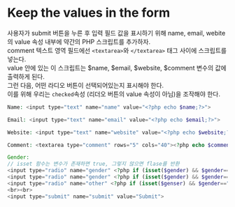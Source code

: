 # Keep the values in the form<br>

사용자가 submit 버튼을 누른 후 입력 필드 값을 표시하기 위해 name, email, webite의 value 속성 내부에 약간의 PHP 스크립트를 추가하자.<br> comment 텍스트 영역 필드에선 `<textarea>`와 `</textarea>` 태그 사이에 스크립트를 넣는다.<br>
value 안에 있는 이 스크립트는 $name, $email, $website, $comment 변수의 값에 출력하게 된다.<br>
그런 다음, 어떤 라디오 버튼이 선택되어있는지 표시해야 한다.<br> 이를 위해 우리는 `checked`속성 (리더오 버튼의 value 속성이 아님)을 조작해야 한다.<br>

```php
Name: <input type="text" name="name" value="<?php echo $name;?>">

Email: <input type="text" name="email" value="<?php echo $email;?>">

Website: <input type="text" name="website" value="<?php echo $website;?>">

Comment: <textarea type="comment" rows="5" cols="40"><?php echo $comment;?></textarea>

Gender:
// isset 함수는 변수가 존재하면 true, 그렇지 않으면 flase를 반환
<input type="radio" name="gender" <?php if (isset($gender) && $gender=="female") echo "checked";?> value="female">Female
<input type="radio" name="gender" <?php if (isset($gender) && $gender=="male") echo "checked";?> value="male">Male
<input type="radio" name="other" <?php if (isset($genser) && $gender=="other") echo "checked";?> value="other">Other
<br><br>
<input type="submit" name="submit" value="Submit">
```
